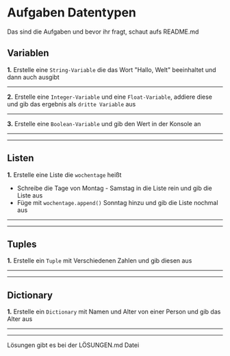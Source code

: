 # **Aufgaben Datentypen**

Das sind die Aufgaben und bevor ihr fragt, schaut aufs README.md


## **Variablen**



**1.** Erstelle eine `String-Variable` die das Wort "Hallo, Welt" beeinhaltet und dann auch ausgibt

---
**2.** Erstelle eine `Integer-Variable` und eine `Float-Variable`, addiere diese und gib das ergebnis als `dritte Variable` aus

---
**3.** Erstelle eine `Boolean-Variable` und gib den Wert in der Konsole an



---
---

## **Listen**

**1.** Erstelle eine Liste die `wochentage` heißt

- Schreibe die Tage von Montag - Samstag in die Liste rein und gib die Liste aus
- Füge mit `wochentage.append()` Sonntag hinzu und gib die Liste nochmal aus

---
---

## **Tuples**

**1.** Erstelle ein `Tuple` mit Verschiedenen Zahlen und gib diesen aus

---
---

## **Dictionary**

**1.** Erstelle ein `Dictionary` mit Namen und Alter von einer Person und gib das Alter aus 

---
---

Lösungen gibt es bei der LÖSUNGEN.md Datei
